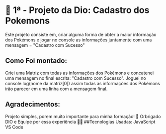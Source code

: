 # 📝 1ª - Projeto da Dio: Cadastro dos Pokemons 

Este projeto consiste em, criar alguma forma de obter a maior informação dos Pokémons e jogar no console as informações juntamente com uma mensagem = "Cadastro com Sucesso"
## Como Foi montado:
Criei uma Matriz com todas as informações dos Pokémons e concatenei uma mensagem no final escrita: "Cadastro com Sucesso".
Joguei no console.log(nome da matriz[0]) assim todas as informações dos Pokémons irão parecer em uma linha com a mensagem final. 
## Agradecimentos:
Projeto simples, porem muito importante para minha formação! 📖
Orbrigado DIO e Equipe por essa experiência 🤝🫡
##Tecnologias Usadas:
JavaScript
VS Code
